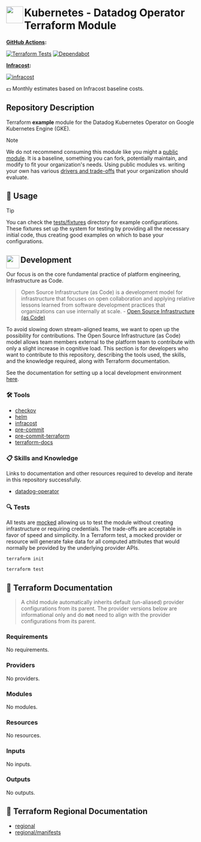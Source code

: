 # <img align="left" width="45" height="45" src="https://github.com/user-attachments/assets/eb7f0847-4807-4a4a-a36a-86740477c660"> Kubernetes - Datadog Operator Terraform Module

**[GitHub Actions](https://github.com/osinfra-io/terraform-kubernetes-datadog-operator/actions):**

[![Terraform Tests](https://github.com/osinfra-io/terraform-kubernetes-datadog-operator/actions/workflows/test.yml/badge.svg)](https://github.com/osinfra-io/terraform-kubernetes-datadog-operator/actions/workflows/test.yml) [![Dependabot](https://github.com/osinfra-io/terraform-kubernetes-datadog-operator/actions/workflows/dependabot.yml/badge.svg)](https://github.com/osinfra-io/terraform-kubernetes-datadog-operator/actions/workflows/dependabot.yml)

**[Infracost](https://www.infracost.io):**

[![infracost](https://img.shields.io/endpoint?url=https://dashboard.api.infracost.io/shields/json/cbeecfe3-576f-4553-984c-e451a575ee47/repos/c800a043-c5ac-437b-9ca7-5c76dc338309/branch/ab8e9b56-728f-4aed-a3c0-0f87462c2f14)](https://dashboard.infracost.io/org/osinfra-io/repos/c800a043-c5ac-437b-9ca7-5c76dc338309?tab=settings)

💵 Monthly estimates based on Infracost baseline costs.

## Repository Description

Terraform **example** module for the Datadog Kubernetes Operator on Google Kubernetes Engine (GKE).

> [!NOTE]
> We do not recommend consuming this module like you might a [public module](https://registry.terraform.io/browse/modules). It is a baseline, something you can fork, potentially maintain, and modify to fit your organization's needs. Using public modules vs. writing your own has various [drivers and trade-offs](https://docs.osinfra.io/fundamentals/architecture-decision-records/adr-0003) that your organization should evaluate.

## 🔩 Usage

> [!TIP]
> You can check the [tests/fixtures](tests/fixtures) directory for example configurations. These fixtures set up the system for testing by providing all the necessary initial code, thus creating good examples on which to base your configurations.

## <img align="left" width="35" height="35" src="https://github.com/osinfra-io/github-organization-management/assets/1610100/39d6ae3b-ccc2-42db-92f1-276a5bc54e65"> Development

Our focus is on the core fundamental practice of platform engineering, Infrastructure as Code.

>Open Source Infrastructure (as Code) is a development model for infrastructure that focuses on open collaboration and applying relative lessons learned from software development practices that organizations can use internally at scale. - [Open Source Infrastructure (as Code)](https://www.osinfra.io)

To avoid slowing down stream-aligned teams, we want to open up the possibility for contributions. The Open Source Infrastructure (as Code) model allows team members external to the platform team to contribute with only a slight increase in cognitive load. This section is for developers who want to contribute to this repository, describing the tools used, the skills, and the knowledge required, along with Terraform documentation.

See the documentation for setting up a local development environment [here](https://docs.osinfra.io/fundamentals/development-setup).

### 🛠️ Tools

- [checkov](https://github.com/bridgecrewio/checkov)
- [helm](https://github.com/helm/helm)
- [infracost](https://github.com/infracost/infracost)
- [pre-commit](https://github.com/pre-commit/pre-commit)
- [pre-commit-terraform](https://github.com/antonbabenko/pre-commit-terraform)
- [terraform-docs](https://github.com/terraform-docs/terraform-docs)

### 📋 Skills and Knowledge

Links to documentation and other resources required to develop and iterate in this repository successfully.

- [datadog-operator](https://docs.datadoghq.com/containers/datadog_operator)

### 🔍 Tests

All tests are [mocked](https://developer.hashicorp.com/terraform/language/tests/mocking) allowing us to test the module without creating infrastructure or requiring credentials. The trade-offs are acceptable in favor of speed and simplicity. In a Terraform test, a mocked provider or resource will generate fake data for all computed attributes that would normally be provided by the underlying provider APIs.

```none
terraform init
```

```none
terraform test
```

## 📓 Terraform Documentation

> A child module automatically inherits default (un-aliased) provider configurations from its parent. The provider versions below are informational only and do **not** need to align with the provider configurations from its parent.

<!-- BEGIN_TF_DOCS -->
### Requirements

No requirements.

### Providers

No providers.

### Modules

No modules.

### Resources

No resources.

### Inputs

No inputs.

### Outputs

No outputs.
<!-- END_TF_DOCS -->

## 📓 Terraform Regional Documentation

- [regional](regional/README.md)
- [regional/manifests](regional/manifests/README.md)
